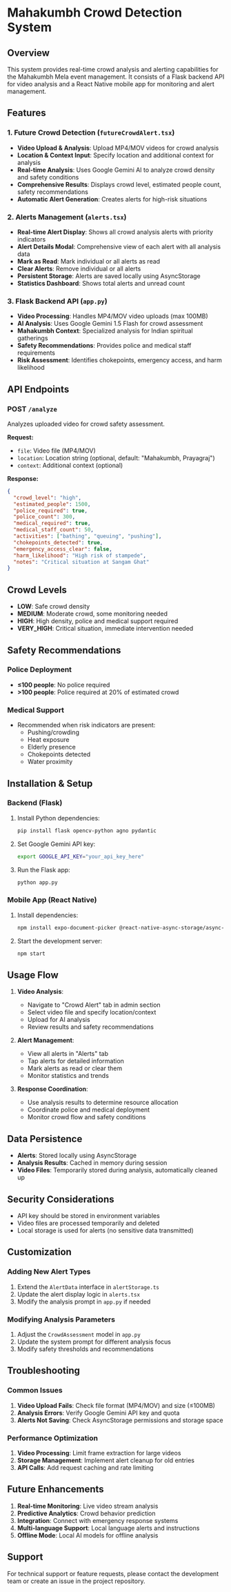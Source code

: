 # Mahakumbh Crowd Detection System

## Overview
This system provides real-time crowd analysis and alerting capabilities for the Mahakumbh Mela event management. It consists of a Flask backend API for video analysis and a React Native mobile app for monitoring and alert management.

## Features

### 1. Future Crowd Detection (`futureCrowdAlert.tsx`)
- **Video Upload & Analysis**: Upload MP4/MOV videos for crowd analysis
- **Location & Context Input**: Specify location and additional context for analysis
- **Real-time Analysis**: Uses Google Gemini AI to analyze crowd density and safety conditions
- **Comprehensive Results**: Displays crowd level, estimated people count, safety recommendations
- **Automatic Alert Generation**: Creates alerts for high-risk situations

### 2. Alerts Management (`alerts.tsx`)
- **Real-time Alert Display**: Shows all crowd analysis alerts with priority indicators
- **Alert Details Modal**: Comprehensive view of each alert with all analysis data
- **Mark as Read**: Mark individual or all alerts as read
- **Clear Alerts**: Remove individual or all alerts
- **Persistent Storage**: Alerts are saved locally using AsyncStorage
- **Statistics Dashboard**: Shows total alerts and unread count

### 3. Flask Backend API (`app.py`)
- **Video Processing**: Handles MP4/MOV video uploads (max 100MB)
- **AI Analysis**: Uses Google Gemini 1.5 Flash for crowd assessment
- **Mahakumbh Context**: Specialized analysis for Indian spiritual gatherings
- **Safety Recommendations**: Provides police and medical staff requirements
- **Risk Assessment**: Identifies chokepoints, emergency access, and harm likelihood

## API Endpoints

### POST `/analyze`
Analyzes uploaded video for crowd safety assessment.

**Request:**
- `file`: Video file (MP4/MOV)
- `location`: Location string (optional, default: "Mahakumbh, Prayagraj")
- `context`: Additional context (optional)

**Response:**
```json
{
  "crowd_level": "high",
  "estimated_people": 1500,
  "police_required": true,
  "police_count": 300,
  "medical_required": true,
  "medical_staff_count": 50,
  "activities": ["bathing", "queuing", "pushing"],
  "chokepoints_detected": true,
  "emergency_access_clear": false,
  "harm_likelihood": "High risk of stampede",
  "notes": "Critical situation at Sangam Ghat"
}
```

## Crowd Levels
- **LOW**: Safe crowd density
- **MEDIUM**: Moderate crowd, some monitoring needed
- **HIGH**: High density, police and medical support required
- **VERY_HIGH**: Critical situation, immediate intervention needed

## Safety Recommendations

### Police Deployment
- **≤100 people**: No police required
- **>100 people**: Police required at 20% of estimated crowd

### Medical Support
- Recommended when risk indicators are present:
  - Pushing/crowding
  - Heat exposure
  - Elderly presence
  - Chokepoints detected
  - Water proximity

## Installation & Setup

### Backend (Flask)
1. Install Python dependencies:
   ```bash
   pip install flask opencv-python agno pydantic
   ```

2. Set Google Gemini API key:
   ```bash
   export GOOGLE_API_KEY="your_api_key_here"
   ```

3. Run the Flask app:
   ```bash
   python app.py
   ```

### Mobile App (React Native)
1. Install dependencies:
   ```bash
   npm install expo-document-picker @react-native-async-storage/async-storage
   ```

2. Start the development server:
   ```bash
   npm start
   ```

## Usage Flow

1. **Video Analysis**:
   - Navigate to "Crowd Alert" tab in admin section
   - Select video file and specify location/context
   - Upload for AI analysis
   - Review results and safety recommendations

2. **Alert Management**:
   - View all alerts in "Alerts" tab
   - Tap alerts for detailed information
   - Mark alerts as read or clear them
   - Monitor statistics and trends

3. **Response Coordination**:
   - Use analysis results to determine resource allocation
   - Coordinate police and medical deployment
   - Monitor crowd flow and safety conditions

## Data Persistence

- **Alerts**: Stored locally using AsyncStorage
- **Analysis Results**: Cached in memory during session
- **Video Files**: Temporarily stored during analysis, automatically cleaned up

## Security Considerations

- API key should be stored in environment variables
- Video files are processed temporarily and deleted
- Local storage is used for alerts (no sensitive data transmitted)

## Customization

### Adding New Alert Types
1. Extend the `AlertData` interface in `alertStorage.ts`
2. Update the alert display logic in `alerts.tsx`
3. Modify the analysis prompt in `app.py` if needed

### Modifying Analysis Parameters
1. Adjust the `CrowdAssessment` model in `app.py`
2. Update the system prompt for different analysis focus
3. Modify safety thresholds and recommendations

## Troubleshooting

### Common Issues
1. **Video Upload Fails**: Check file format (MP4/MOV) and size (≤100MB)
2. **Analysis Errors**: Verify Google Gemini API key and quota
3. **Alerts Not Saving**: Check AsyncStorage permissions and storage space

### Performance Optimization
1. **Video Processing**: Limit frame extraction for large videos
2. **Storage Management**: Implement alert cleanup for old entries
3. **API Calls**: Add request caching and rate limiting

## Future Enhancements

1. **Real-time Monitoring**: Live video stream analysis
2. **Predictive Analytics**: Crowd behavior prediction
3. **Integration**: Connect with emergency response systems
4. **Multi-language Support**: Local language alerts and instructions
5. **Offline Mode**: Local AI models for offline analysis

## Support

For technical support or feature requests, please contact the development team or create an issue in the project repository.
